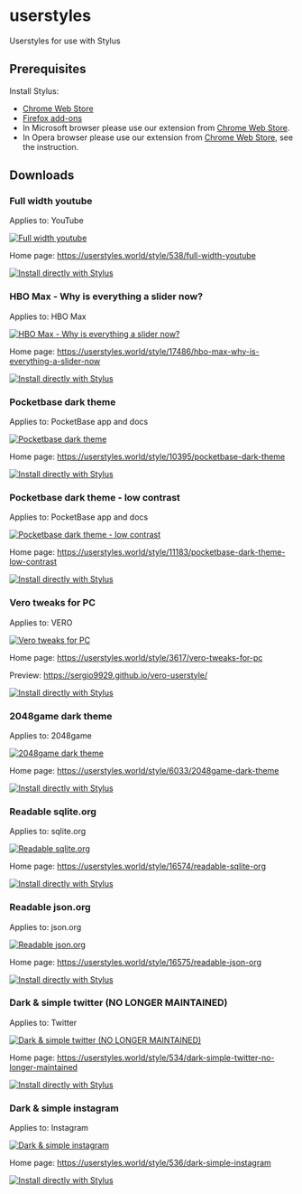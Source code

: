 # userstyles

Userstyles for use with Stylus

## Prerequisites

Install Stylus:

- [Chrome Web Store](https://chrome.google.com/webstore/detail/stylus/clngdbkpkpeebahjckkjfobafhncgmne)
- [Firefox add-ons](https://addons.mozilla.org/firefox/addon/styl-us/)
- In Microsoft browser please use our extension from [Chrome Web Store](https://chrome.google.com/webstore/detail/stylus/clngdbkpkpeebahjckkjfobafhncgmne).
- In Opera browser please use our extension from [Chrome Web Store](https://chrome.google.com/webstore/detail/stylus/clngdbkpkpeebahjckkjfobafhncgmne), see the instruction.

## Downloads

### Full width youtube

Applies to: YouTube

[![Full width youtube](https://userstyles.world/preview/538/7.webp)](https://userstyles.world/style/538/full-width-youtube)

Home page: https://userstyles.world/style/538/full-width-youtube

[![Install directly with Stylus](https://img.shields.io/badge/Install%20directly%20with-Stylus-238b8b.svg)](https://userstyles.world/api/style/538.user.css)

### HBO Max - Why is everything a slider now?

Applies to: HBO Max

[![HBO Max - Why is everything a slider now?](https://userstyles.world/preview/17486/0.webp)](https://userstyles.world/style/17486/hbo-max-why-is-everything-a-slider-now)

Home page: https://userstyles.world/style/17486/hbo-max-why-is-everything-a-slider-now

[![Install directly with Stylus](https://img.shields.io/badge/Install%20directly%20with-Stylus-238b8b.svg)](https://userstyles.world/api/style/17486.user.css)

### Pocketbase dark theme

Applies to: PocketBase app and docs

[![Pocketbase dark theme](https://userstyles.world/preview/10395/1.webp)](https://userstyles.world/style/10395/pocketbase-dark-theme)

Home page: https://userstyles.world/style/10395/pocketbase-dark-theme

[![Install directly with Stylus](https://img.shields.io/badge/Install%20directly%20with-Stylus-238b8b.svg)](https://userstyles.world/api/style/10395.user.css)

### Pocketbase dark theme - low contrast

Applies to: PocketBase app and docs

[![Pocketbase dark theme - low contrast](https://userstyles.world/preview/11183/1.webp)](https://userstyles.world/style/11183/pocketbase-dark-theme-low-contrast)

Home page: https://userstyles.world/style/11183/pocketbase-dark-theme-low-contrast

[![Install directly with Stylus](https://img.shields.io/badge/Install%20directly%20with-Stylus-238b8b.svg)](https://userstyles.world/api/style/11183.user.css)

### Vero tweaks for PC

Applies to: VERO

[![Vero tweaks for PC](https://userstyles.world/preview/3617/1.webp)](https://userstyles.world/style/3617/vero-tweaks-for-pc)

Home page: https://userstyles.world/style/3617/vero-tweaks-for-pc

Preview: https://sergio9929.github.io/vero-userstyle/

[![Install directly with Stylus](https://img.shields.io/badge/Install%20directly%20with-Stylus-238b8b.svg)](https://userstyles.world/api/style/3617.user.css)

### 2048game dark theme

Applies to: 2048game

[![2048game dark theme](https://userstyles.world/preview/6033/0.webp)](https://userstyles.world/style/6033/2048game-dark-theme)

Home page: https://userstyles.world/style/6033/2048game-dark-theme

[![Install directly with Stylus](https://img.shields.io/badge/Install%20directly%20with-Stylus-238b8b.svg)](https://userstyles.world/api/style/6033.user.css)

### Readable sqlite.org

Applies to: sqlite.org

[![Readable sqlite.org](https://userstyles.world/preview/16574/0.webp)](https://userstyles.world/style/16574/readable-sqlite-org)

Home page: https://userstyles.world/style/16574/readable-sqlite-org

[![Install directly with Stylus](https://img.shields.io/badge/Install%20directly%20with-Stylus-238b8b.svg)](https://userstyles.world/api/style/16574.user.css)

### Readable json.org

Applies to: json.org

[![Readable json.org](https://userstyles.world/preview/16575/0.webp)](https://userstyles.world/style/16575/readable-json-org)

Home page: https://userstyles.world/style/16575/readable-json-org

[![Install directly with Stylus](https://img.shields.io/badge/Install%20directly%20with-Stylus-238b8b.svg)](https://userstyles.world/api/style/16575.user.css)

### Dark & simple twitter (NO LONGER MAINTAINED)

Applies to: Twitter

[![Dark & simple twitter (NO LONGER MAINTAINED)](https://userstyles.world/preview/534/0.webp)](https://userstyles.world/style/534/dark-simple-twitter-no-longer-maintained)

Home page: https://userstyles.world/style/534/dark-simple-twitter-no-longer-maintained

[![Install directly with Stylus](https://img.shields.io/badge/Install%20directly%20with-Stylus-238b8b.svg)](https://userstyles.world/api/style/534.user.css)

### Dark & simple instagram

Applies to: Instagram

[![Dark & simple instagram](https://userstyles.world/preview/536/1.webp)](https://userstyles.world/style/536/dark-simple-instagram)

Home page: https://userstyles.world/style/536/dark-simple-instagram

[![Install directly with Stylus](https://img.shields.io/badge/Install%20directly%20with-Stylus-238b8b.svg)](https://userstyles.world/api/style/536.user.css)
